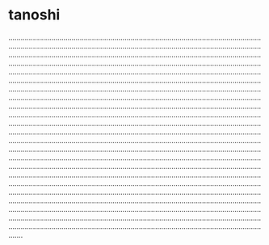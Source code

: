 # tanoshi

...........................................................................................................................................................................................................................................................................................................................................................................................................................................................................................................................................................................................................................................................................................................................................................................................................................................................................................................................................................................................................................................................................................................................................................................................................................................................................................................................................................................................................................................................................................................................................................................................................................................................................................................................................................................................................................................................................................................................................................................................................................................................................................................................................................................................................................................................................................................................................................................................................................................................................................................................................................................................................................................................................................................................................................................................................................................................................................................................................................................